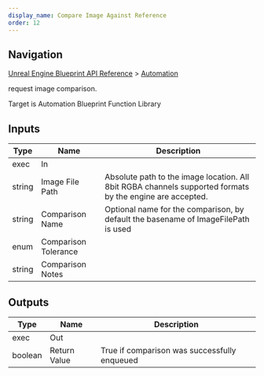 ```yaml
---
display_name: Compare Image Against Reference
order: 12
---
```

## Navigation

[Unreal Engine Blueprint API Reference](https://dev.epicgames.com/documentation/en-us/unreal-engine/BlueprintAPI) > [Automation](https://dev.epicgames.com/documentation/en-us/unreal-engine/BlueprintAPI/Automation)

request image comparison.

Target is Automation Blueprint Function Library

## Inputs

| Type | Name | Description |
| --- | --- | --- |
| exec | In |  |
| string | Image File Path | Absolute path to the image location. All 8bit RGBA channels supported formats by the engine are accepted. |
| string | Comparison Name | Optional name for the comparison, by default the basename of ImageFilePath is used |
| enum | Comparison Tolerance |  |
| string | Comparison Notes |  |

## Outputs

| Type | Name | Description |
| --- | --- | --- |
| exec | Out |  |
| boolean | Return Value | True if comparison was successfully enqueued |
